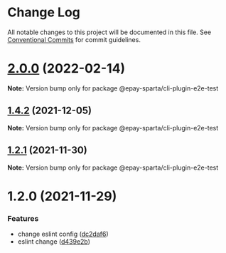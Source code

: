 # Change Log

All notable changes to this project will be documented in this file.
See [Conventional Commits](https://conventionalcommits.org) for commit guidelines.

# [2.0.0](https://github.com/CodeLittlePrince/epay-sparta-plugin-e2e-test/compare/v1.11.0...v2.0.0) (2022-02-14)

**Note:** Version bump only for package @epay-sparta/cli-plugin-e2e-test





## [1.4.2](https://github.com/CodeLittlePrince/epay-sparta-plugin-e2e-test/compare/v1.4.1...v1.4.2) (2021-12-05)

**Note:** Version bump only for package @epay-sparta/cli-plugin-e2e-test





## [1.2.1](https://github.com/CodeLittlePrince/epay-sparta-plugin-e2e-test/compare/v1.2.0...v1.2.1) (2021-11-30)

**Note:** Version bump only for package @epay-sparta/cli-plugin-e2e-test





# 1.2.0 (2021-11-29)


### Features

* change eslint config ([dc2daf6](https://github.com/CodeLittlePrince/epay-sparta-plugin-e2e-test/commit/dc2daf6652d7bc9bc70641a418300157bbe62496))
* eslint change ([d439e2b](https://github.com/CodeLittlePrince/epay-sparta-plugin-e2e-test/commit/d439e2b5b4eb7c5a0ad12c240e175331140f6fc8))
